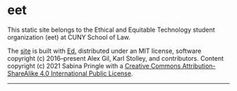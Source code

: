 # eet

This static site belongs to the Ethical and Equitable Technology student organization (eet) at CUNY School of Law.

The <a href="https://binipringle.github.io/eet/">site</a> is built with <a href="https://minicomp.github.io/ed/">Ed.</a> distributed under an MIT license, software copyright (c) 2016–present Alex Gil, Karl Stolley, and contributors. Content copyright (c) 2021 Sabina Pringle with a <a href="https://creativecommons.org/licenses/by-sa/4.0/">Creative Commons Attribution-ShareAlike 4.0 International Public License</a>.

---
